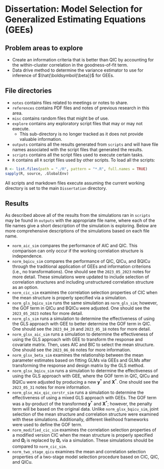# Dissertation: Model Selection for Generalized Estimating Equations (GEEs)

## Problem areas to explore
- Create an information criteria that is better than QIC by accounting for the within-cluster correlation in the goodness-of-fit term.
- Data drive method to determine the variance estimator to use for inference of $\hat{\boldsymbol{\beta}}$ for GEEs.

## File directories
- `notes` contains files related to meetings or notes to share.
- `references` contains PDF files and notes of previous research in this area.
- `misc` contains random files that might be of use.
- `explore` contains any exploratory script files that may or may not execute.
  - This sub-directory is no longer tracked as it does not provide valuable information.
- `outputs` contains all the results generated from `scripts` and will have file names associated with the script files that generated the results.
- `scripts` contains all the script files used to execute certain tasks.
- `R` contains all `R` script files used by other scripts. To load all the scripts:
```r
R <- list.files(path = "./R", pattern = "*.R", full.names = TRUE)
sapply(R, source, .GlobalEnv)
```

All scripts and markdown files execute assuming the current working directory is set to the main `Dissertation` directory.

## Results
As described above all of the results from the simulations ran in `scripts` may be found in `outputs` with the appropriate file name, where each of the file names give a short description of the simulation is exploring. Below are more comprehensive descriptions of the simulations based on each file name.

- `norm_aic_sim` compares the performance of AIC and QIC. This comparison can only occur if the working correlation structure is independence.
- `norm_bqicu_sim` compares the performance of QIC, QICu, and BQICu through the traditional application of GEEs and information criterions (i.e., no transformations). One should see the `2023_05_2023` notes for more detail. These simulations were updated to include selection of correlation structures and including unstructured correlation structure as an option.
- `norm_cic_sim` examines the correlation selection properties of CIC when the mean structure is properly specified via a simulation.
- `norm_gls_bqicu_sim` runs the same simulation as `norm_gls_sim`; however, the GOF term in QICu and BQICu were adjusted. One should see the `2023_05_2023` notes for more detail.
- `norm_gls_sim` runs a simulation to determine the effectiveness of using the GLS approach with GEE to better determine the GOF term in QIC. One should see the `2023_04_20` and `2023_05_18` notes for more detail.
- `norm_glsx_aic_sim` runs a simulation to determine the effectiveness of using the GLS approach with GEE to transform the response and covariate matrix. Then, uses AIC and BIC to select the mean structure. One should see the `2023_06_08` notes for more information.
- `norm_glsx_beta_sim` examines the relationship between the mean parameter estimates based on fitting GLMs via GEEs and GLMs after transforming the response and design matrix by the GLS method.
- `norm_glsx_bqicu_sim` runs a simulation to determine the effectiveness of using the GLS approach with GEE, where the GOF term in QIC, QICu and BQICu were adjusted by producing a new $\mathbf{y}^{\ast}$ and $\mathbf{X}^{\ast}$. One should see the `2023_05_31` notes for more information.
- `norm_glsx_mix_qic_corstr_sim` runs a simulation to determine the effectiveness of using a mixed GLS approach with GEEs. The GOF term was a by-product of the transformed $\mathbf{y}^{\ast}$ and $\mathbf{X}^{\ast}$; however, the penalty term will be based on the original data. Unlike `norm_glsx_bqicu_sim`, joint selection of the mean structure and correlation structure were examined with these simulations. Additionally, different likelihood frameworks were used to define the GOF term.
- `norm_modified_cic_sim` examines the correlation selection properties of a modified version CIC when the mean structure is properly specified and $\boldsymbol{\Omega}_{I}$ is replaced by $\boldsymbol{\Omega}_{r}$ via a simulation. These simulations should be compared to `norm_cic_sim`.
- `norm_two_stage_qicu` examines the mean and correlation selection properties of a two-stage model selection procedure based on CIC, QIC, and QICu.